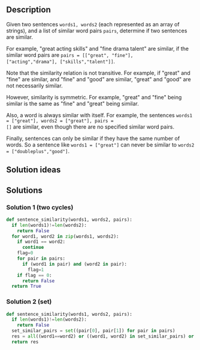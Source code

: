 ## Description 
Given two sentences <code>words1, words2</code> (each represented as an array of strings), and a list of similar word pairs <code>pairs</code>, determine if two sentences are similar.

For example, "great acting skills" and "fine drama talent" are similar, if the similar word pairs are <code>pairs = [[&quot;great&quot;, &quot;fine&quot;], [&quot;acting&quot;,&quot;drama&quot;], [&quot;skills&quot;,&quot;talent&quot;]]</code>.

Note that the similarity relation is not transitive. For example, if "great" and "fine" are similar, and "fine" and "good" are similar, "great" and "good" are not necessarily similar.

However, similarity is symmetric. For example, "great" and "fine" being similar is the same as "fine" and "great" being similar.

Also, a word is always similar with itself. For example, the sentences <code>words1 = [&quot;great&quot;], words2 = [&quot;great&quot;], pairs = []</code> are similar, even though there are no specified similar word pairs.

Finally, sentences can only be similar if they have the same number of words. So a sentence like <code>words1 = [&quot;great&quot;]</code> can never be similar to <code>words2 = [&quot;doubleplus&quot;,&quot;good&quot;]</code>.

## Solution ideas

## Solutions
### Solution 1 (two cycles)
```python
def sentence_similarity(words1, words2, pairs):
  if len(words1)!=len(words2):
    return False
  for word1, word2 in zip(words1, words2):
    if word1 == word2:
      continue
    flag=0
    for pair in pairs:
      if (word1 in pair) and (word2 in pair):
        flag=1
    if flag == 0:
      return False
  return True
```
### Solution 2 (set)
```python
def sentence_similarity(words1, words2, pairs):
  if len(words1)!=len(words2):
    return False
  set_similar_pairs = set((pair[0], pair[1]) for pair in pairs)
  res = all((word1==word2) or ((word1, word2) in set_similar_pairs) or ((word2, word1) in set_similar_pairs) for word1, word2 in zip(words1, words2))
  return res
```
